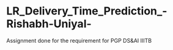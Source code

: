 # LR_Delivery_Time_Prediction_-Rishabh-Uniyal-

Assignment done for the requirement for PGP DS&AI IIITB
